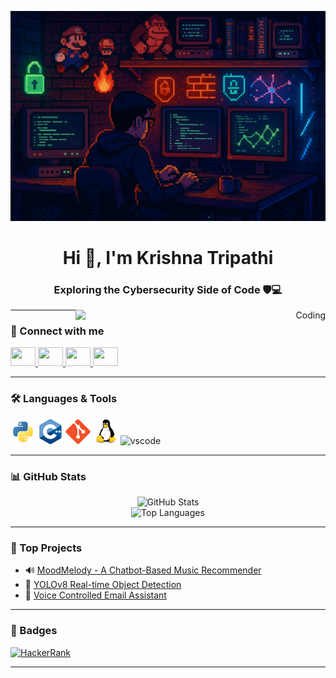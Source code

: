 <p align="center">
  <img src="63d00b3d-4d47-49f2-b5ab-858875db3818.png" alt="Banner" />
</p>

<h1 align="center">Hi 👋, I'm Krishna Tripathi</h1>
<h3 align="center">Exploring the Cybersecurity Side of Code 🛡️💻</h3>

<p align="right">
  <img align="right" alt="Coding" width="400" src="https://media.giphy.com/media/f3iwJFOVOwuy7K6FFw/giphy.gif" />
</p>

---

### 🔗 Connect with me

<p align="left">
  <a href="https://x.com/KrishnaTri37551" target="_blank">
    <img src="https://raw.githubusercontent.com/rahuldkjain/github-profile-readme-generator/master/src/images/icons/Social/twitter.svg" height="30" width="40" />
  </a>
  <a href="https://www.linkedin.com/in/krishna-tripathi-9aa494303" target="_blank">
    <img src="https://raw.githubusercontent.com/rahuldkjain/github-profile-readme-generator/master/src/images/icons/Social/linked-in-alt.svg" height="30" width="40" />
  </a>
  <a href="https://github.com/Krishna-Tripathi78" target="_blank">
    <img src="https://cdn.jsdelivr.net/npm/simple-icons@v3/icons/github.svg" height="30" width="40" />
  </a>
  <a href="https://www.hackerrank.com/profile/krishnatripathi9" target="_blank">
    <img src="https://raw.githubusercontent.com/rahuldkjain/github-profile-readme-generator/master/src/images/icons/Social/hackerrank.svg" height="30" width="40" />
  </a>
</p>

---

### 🛠️ Languages & Tools

<p align="left">
  <img src="https://raw.githubusercontent.com/devicons/devicon/master/icons/python/python-original.svg" alt="python" width="40" height="40"/>
  <img src="https://raw.githubusercontent.com/devicons/devicon/master/icons/cplusplus/cplusplus-original.svg" alt="cplusplus" width="40" height="40"/>
  <img src="https://raw.githubusercontent.com/devicons/devicon/master/icons/git/git-original.svg" alt="git" width="40" height="40"/>
  <img src="https://raw.githubusercontent.com/devicons/devicon/master/icons/linux/linux-original.svg" alt="linux" width="40" height="40"/>
  <img src="https://www.vectorlogo.zone/logos/visualstudio_code/visualstudio_code-icon.svg" alt="vscode" width="40" height="40"/>
</p>

---

### 📊 GitHub Stats

<p align="center">
  <img src="https://github-readme-stats.vercel.app/api?username=Krishna-Tripathi78&show_icons=true&theme=tokyonight" alt="GitHub Stats" />
  <br />
  <img src="https://github-readme-stats.vercel.app/api/top-langs/?username=Krishna-Tripathi78&layout=compact&theme=tokyonight" alt="Top Languages" />
</p>

---

### 🚀 Top Projects

- 🔊 [MoodMelody - A Chatbot-Based Music Recommender](https://github.com/Krishna-Tripathi78/MoodMelody)
- 🎯 [YOLOv8 Real-time Object Detection](https://github.com/Krishna-Tripathi78/YOLOv8-realtime-object-detection)
- 📧 [Voice Controlled Email Assistant](https://github.com/Krishna-Tripathi78/Voice-Controlled-Email-Assistant)

---

### 🏅 Badges

[![HackerRank](https://img.shields.io/badge/-HackerRank-2EC866?style=for-the-badge&logo=HackerRank&logoColor=white)](https://www.hackerrank.com/profile/krishnatripathi9)

---
